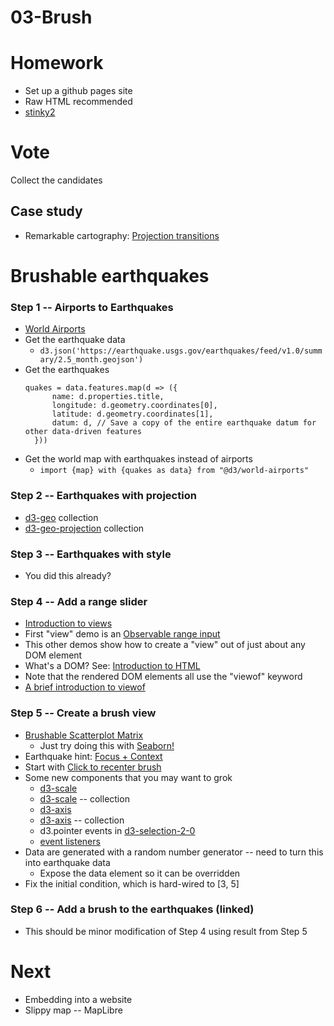 
# 03-Brush

# Homework

* Set up a github pages site
* Raw HTML recommended
* [stinky2](http://ds5110.github.io/stinky2)

# Vote

Collect the candidates

## Case study

* Remarkable cartography: [Projection transitions](https://observablehq.com/@d3/projection-transitions)

# Brushable earthquakes

### Step 1 -- Airports to Earthquakes

* [World Airports](https://observablehq.com/@pbogden/earthquakes)
* Get the earthquake data
  * `d3.json('https://earthquake.usgs.gov/earthquakes/feed/v1.0/summary/2.5_month.geojson')`
* Get the earthquakes
  ```
  quakes = data.features.map(d => ({
        name: d.properties.title,
        longitude: d.geometry.coordinates[0],
        latitude: d.geometry.coordinates[1],
        datum: d, // Save a copy of the entire earthquake datum for other data-driven features
    }))
  ```
* Get the world map with earthquakes instead of airports
  * `import {map} with {quakes as data} from "@d3/world-airports"`

### Step 2 -- Earthquakes with projection

* [d3-geo](https://observablehq.com/collection/@d3/d3-geo) collection
* [d3-geo-projection](https://observablehq.com/collection/@d3/d3-geo-projection) collection

### Step 3 -- Earthquakes with style

* You did this already?

### Step 4 -- Add a range slider

* [Introduction to views](https://observablehq.com/@observablehq/views)
* First "view" demo is an [Observable range input](https://observablehq.com/@observablehq/input-range)
* This other demos show how to create a "view" out of just about any DOM element
* What's a DOM? See: [Introduction to HTML](https://observablehq.com/@observablehq/introduction-to-html)
* Note that the rendered DOM elements all use the "viewof" keyword
* [A brief introduction to viewof](https://observablehq.com/@observablehq/a-brief-introduction-to-viewof)

### Step 5 -- Create a brush view

* [Brushable Scatterplot Matrix](https://observablehq.com/@d3/brushable-scatterplot-matrix?collection=@d3/d3-brush)
  * Just try doing this with [Seaborn!](https://seaborn.pydata.org/examples/scatterplot_matrix.html)
* Earthquake hint: [Focus + Context](https://observablehq.com/@d3/focus-context?collection=@d3/d3-brush)
* Start with [Click to recenter brush](https://observablehq.com/@d3/click-to-recenter-brush)
* Some new components that you may want to grok
  * [d3-scale](https://github.com/d3/d3-scale)
  * [d3-scale](https://observablehq.com/collection/@d3/d3-scale) -- collection
  * [d3-axis](https://github.com/d3/d3-axis)
  * [d3-axis](https://observablehq.com/collection/@d3/d3-axis) -- collection
  * d3.pointer events in [d3-selection-2-0](https://observablehq.com/@d3/d3-selection-2-0) 
  * [event listeners](https://observablehq.com/@mbostock/event-listeners)
* Data are generated with a random number generator -- need to turn this into earthquake data
  * Expose the data element so it can be overridden
* Fix the initial condition, which is hard-wired to [3, 5]

### Step 6 -- Add a brush to the earthquakes (linked)

* This should be minor modification of Step 4 using result from Step 5

# Next

* Embedding into a website
* Slippy map -- MapLibre
